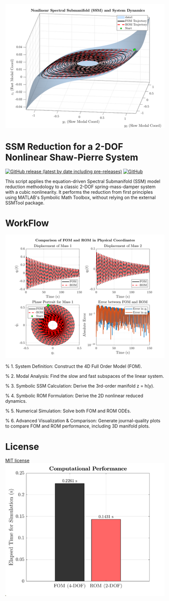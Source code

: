 
![A](https://github.com/nopour/SSM/blob/main/Figure1.png)

# SSM Reduction for a 2-DOF Nonlinear Shaw-Pierre System

[![GitHub release (latest by date including pre-releases)](https://img.shields.io/github/v/release/navendu-pottekkat/awesome-readme?include_prereleases)](https://img.shields.io/github/v/release/navendu-pottekkat/awesome-readme?include_prereleases)
[![GitHub](https://img.shields.io/github/license/navendu-pottekkat/awesome-readme)](https://img.shields.io/github/license/navendu-pottekkat/awesome-readme)

This script applies the equation-driven Spectral Submanifold (SSM) model reduction methodology to a classic 2-DOF spring-mass-damper system with a cubic nonlinearity. It performs the reduction from first principles using MATLAB's Symbolic Math Toolbox, without relying on the external SSMTool package.

# WorkFlow


![GuideLine](https://github.com/nopour/SSM/blob/main/Figure2.png)

% 1. System Definition: Construct the 4D Full Order Model (FOM).

% 2. Modal Analysis: Find the slow and fast subspaces of the linear system.

% 3. Symbolic SSM Calculation: Derive the 3rd-order manifold z = h(y).

% 4. Symbolic ROM Formulation: Derive the 2D nonlinear reduced dynamics.

% 5. Numerical Simulation: Solve both FOM and ROM ODEs.

% 6. Advanced Visualization & Comparison: Generate journal-quality plots to compare FOM and ROM performance, including 3D manifold plots.

# License

[MIT license](./LICENSE)
![GuideLine](https://github.com/nopour/SSM/blob/main/Figure3.png)

